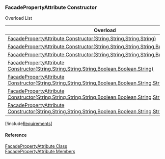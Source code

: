 ﻿### FacadePropertyAttribute Constructor

Overload List

| Overload | Description |
| --- | --- |
| [FacadePropertyAttribute Constructor(String,String,String,String)](fcSDK~FChoice.Foundation.Clarify.Attributes.FacadePropertyAttribute~_ctor(String,String,String,String).md) |   |
| [FacadePropertyAttribute Constructor(String,String,String,String,Boolean)](fcSDK~FChoice.Foundation.Clarify.Attributes.FacadePropertyAttribute~_ctor(String,String,String,String,Boolean).md) |   |
| [FacadePropertyAttribute Constructor(String,String,String,String,Boolean,Boolean)](fcSDK~FChoice.Foundation.Clarify.Attributes.FacadePropertyAttribute~_ctor(String,String,String,String,Boolean,Boolean).md) |   |
| [FacadePropertyAttribute Constructor(String,String,String,String,Boolean,Boolean,String)](fcSDK~FChoice.Foundation.Clarify.Attributes.FacadePropertyAttribute~_ctor(String,String,String,String,Boolean,Boolean,String).md) |   |
| [FacadePropertyAttribute Constructor(String,String,String,String,Boolean,Boolean,String,String)](fcSDK~FChoice.Foundation.Clarify.Attributes.FacadePropertyAttribute~_ctor(String,String,String,String,Boolean,Boolean,String,String).md) |   |
| [FacadePropertyAttribute Constructor(String,String,String,String,Boolean,Boolean,String,String,Int32)](fcSDK~FChoice.Foundation.Clarify.Attributes.FacadePropertyAttribute~_ctor(String,String,String,String,Boolean,Boolean,String,String,Int32).md) |   |
| [FacadePropertyAttribute Constructor(String,String,String,String,Boolean,Boolean,String,String,Int32,Boolean)](fcSDK~FChoice.Foundation.Clarify.Attributes.FacadePropertyAttribute~_ctor(String,String,String,String,Boolean,Boolean,String,String,Int32,Boolean).md) |   |

[!include[Requirements](../partials/requirements.md)]



#### Reference

[FacadePropertyAttribute Class](fcSDK~FChoice.Foundation.Clarify.Attributes.FacadePropertyAttribute.md)  
[FacadePropertyAttribute Members](fcSDK~FChoice.Foundation.Clarify.Attributes.FacadePropertyAttribute_members.md)